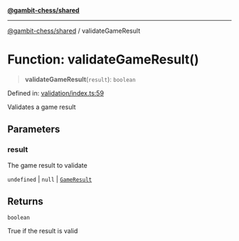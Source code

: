 [**@gambit-chess/shared**](../README.md)

***

[@gambit-chess/shared](../globals.md) / validateGameResult

# Function: validateGameResult()

> **validateGameResult**(`result`): `boolean`

Defined in: [validation/index.ts:59](https://github.com/cango91/gambit-chess/blob/eb72863bad5303683d8e9d112378354ee1ab9ca6/shared/src/validation/index.ts#L59)

Validates a game result

## Parameters

### result

The game result to validate

`undefined` | `null` | [`GameResult`](../enumerations/GameResult.md)

## Returns

`boolean`

True if the result is valid
